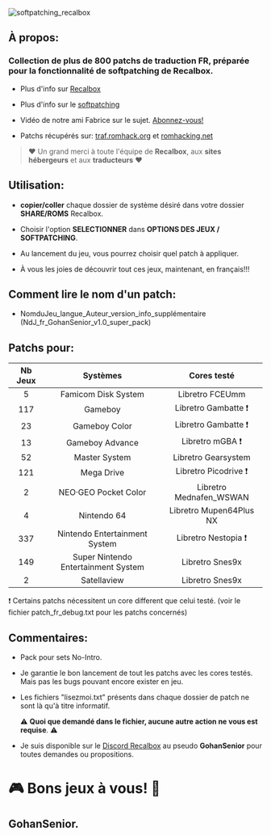 [//]: <> (This readme is in the markdown format. Please preview in a markdown parser.)

![softpatching_recalbox](https://github.com/user-attachments/assets/573576f2-dbea-41dd-ab03-7fae07353810)

## À propos:

### Collection de plus de 800 patchs de traduction FR, préparée pour la fonctionnalité de softpatching de Recalbox.

- Plus d'info sur [Recalbox](https://www.recalbox.com/fr/ "recalbox.com")

- Plus d'info sur le [softpatching](https://wiki.recalbox.com/fr/basic-usage/features/softpatching "wiki.recalbox.com")

- Vidéo de notre ami Fabrice sur le sujet. [Abonnez-vous!](https://youtu.be/z6rdZ0jpSvs?si=ZQ6eWgdMe-Me4O7T "Chaine Youtube Recalbox")

- Patchs récupérés sur: [traf.romhack.org](https://traf.romhack.org/) et [romhacking.net](https://www.romhacking.net/)

>:heart: Un grand merci à toute l'équipe de **Recalbox**, aux **sites hébergeurs** et aux **traducteurs** :heart:

## Utilisation:

- **copier/coller** chaque dossier de système désiré dans votre dossier **SHARE/ROMS** Recalbox.

- Choisir l'option **SELECTIONNER** dans **OPTIONS DES JEUX / SOFTPATCHING**.

- Au lancement du jeu, vous pourrez choisir quel patch à appliquer.

- À vous les joies de découvrir tout ces jeux, maintenant, en français!!!

## Comment lire le nom d'un patch:

- NomduJeu_langue_Auteur_version_info_supplémentaire (NdJ_fr_GohanSenior_v1.0_super_pack)

## Patchs pour:

| Nb Jeux | Systèmes | Cores testé |
|:-------:|:--------:|:-----------:|
| 5 | Famicom Disk System | Libretro FCEUmm |
| 117 | Gameboy | Libretro Gambatte :heavy_exclamation_mark: | 
| 23 | Gameboy Color | Libretro Gambatte :heavy_exclamation_mark: |
| 13 | Gameboy Advance | Libretro mGBA :heavy_exclamation_mark: |
| 52 | Master System | Libretro Gearsystem |
| 121 | Mega Drive | Libretro Picodrive :heavy_exclamation_mark: |
| 2 | NEO·GEO Pocket Color | Libretro Mednafen_WSWAN |
| 4 | Nintendo 64 | Libretro Mupen64Plus NX |
| 337 | Nintendo Entertainment System | Libretro Nestopia :heavy_exclamation_mark: |
| 149 | Super Nintendo Entertainment System | Libretro Snes9x |
| 2 | Satellaview | Libretro Snes9x |

:heavy_exclamation_mark: Certains patchs nécessitent un core different que celui testé. (voir le fichier patch_fr_debug.txt pour les patchs concernés) 

## Commentaires:

- Pack pour sets No-Intro.

- Je garantie le bon lancement de tout les patchs avec les cores testés. Mais pas les bugs pouvant encore exister en jeu.

- Les fichiers "lisezmoi.txt" présents dans chaque dossier de patch ne sont là qu'à titre informatif.

  :warning: **Quoi que demandé dans le fichier, aucune autre action ne vous est requise**. :warning:

- Je suis disponible sur le [Discord Recalbox](https://discordapp.com/invite/HKg3mZG) au pseudo **GohanSenior** pour toutes demandes ou propositions.
  
# :video_game: Bons jeux à vous! :round_pushpin:

## GohanSenior.
